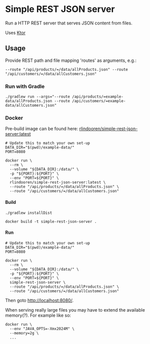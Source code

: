 # Simple REST JSON server

Run a HTTP REST server that serves JSON content from files.

Uses [Ktor](https://ktor.io/)

## Usage

Provide REST path and file mapping 'routes' as arguments, e.g.:

`--route "/api/products/=/data/allProducts.json" --route "/api/customers/=/data/allCustomers.json"`

### Run with Gradle

```shell
./gradlew run --args="--route /api/products/=example-data/allProducts.json --route /api/customers/=example-data/allCustomers.json"
```

### Docker

Pre-build image can be found here: [rlindooren/simple-rest-json-server:latest](https://hub.docker.com/r/rlindooren/simple-rest-json-server/tags)

```shell
# Update this to match your own set-up
DATA_DIR="$(pwd)/example-data/"
PORT=8080

docker run \
  --rm \
  --volume "${DATA_DIR}:/data/" \
  -p "${PORT}:${PORT}" \
  --env "PORT=${PORT}" \
  rlindooren/simple-rest-json-server:latest \
  --route "/api/products/=/data/allProducts.json" \
  --route "/api/customers/=/data/allCustomers.json"
```

#### Build

```shell
./gradlew installDist

docker build -t simple-rest-json-server .
```

#### Run

```shell
# Update this to match your own set-up
DATA_DIR="$(pwd)/example-data/"
PORT=8080

docker run \
  --rm \
  --volume "${DATA_DIR}:/data/" \
  -p "${PORT}:${PORT}" \
  --env "PORT=${PORT}" \
  simple-rest-json-server \
  --route "/api/products/=/data/allProducts.json" \
  --route "/api/customers/=/data/allCustomers.json"
```

Then goto [http://localhost:8080/](http://localhost:8080/).

When serving really large files you may have to extend the available memory(?).
For example like so:

```shell
docker run \
  --env "JAVA_OPTS=-Xmx2024M" \
  --memory=2g \
  ...
```